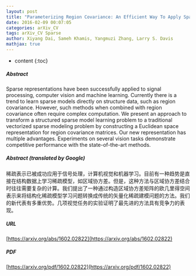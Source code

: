 ```yaml
---
layout: post
title: "Parameterizing Region Covariance: An Efficient Way To Apply Sparse Codes On Second Order Statistics"
date: 2016-02-09 00:07:05
categories: arXiv_CV
tags: arXiv_CV Sparse
author: Xiyang Dai, Sameh Khamis, Yangmuzi Zhang, Larry S. Davis
mathjax: true
---
```


* content
{:toc}

##### Abstract
Sparse representations have been successfully applied to signal processing, computer vision and machine learning. Currently there is a trend to learn sparse models directly on structure data, such as region covariance. However, such methods when combined with region covariance often require complex computation. We present an approach to transform a structured sparse model learning problem to a traditional vectorized sparse modeling problem by constructing a Euclidean space representation for region covariance matrices. Our new representation has multiple advantages. Experiments on several vision tasks demonstrate competitive performance with the state-of-the-art methods.

##### Abstract (translated by Google)
稀疏表示已被成功应用于信号处理，计算机视觉和机器学习。目前有一种趋势是直接在结构数据上学习稀疏模型，如区域协方差。但是，这种方法与区域协方差结合时往往需要复杂的计算。我们提出了一种通过构造区域协方差矩阵的欧几里得空间表示来将结构化稀疏模型学习问题转换成传统的矢量化稀疏建模问题的方法。我们的新代表有多重优势。几项视觉任务的实验证明了最先进的方法具有竞争力的表现。

##### URL
[https://arxiv.org/abs/1602.02822](https://arxiv.org/abs/1602.02822)

##### PDF
[https://arxiv.org/pdf/1602.02822](https://arxiv.org/pdf/1602.02822)

